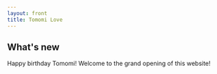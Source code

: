 ```yaml
---
layout: front
title: Tomomi Love
---
```


## What's new

Happy birthday Tomomi! Welcome to the grand opening of this website!
